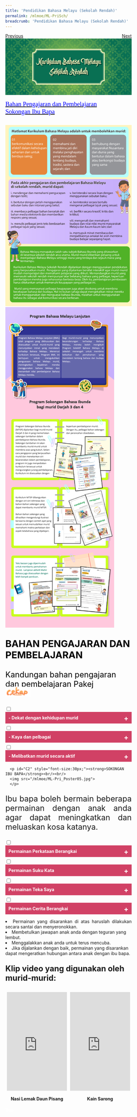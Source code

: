 ```yaml
---
title: 'Pendidikan Bahasa Melayu (Sekolah Rendah)'
permalink: /mlmoe/ML-PriSch/
breadcrumb: 'Pendidikan Bahasa Melayu (Sekolah Rendah)'
---
```

<html>
<body>
<style>
   * {
  box-sizing: border-box;
}

 .tab table {
   display: none;
}
.tab table:target {
  display: block;
}

.content table {
    width: 70%;
    font-family: arial, sans-serif;
     border-collapse: collapse;
}

td, th {
  border: 1px ;
  text-align: center;
  padding: 8px;
  font-size:20px;
}
table.center {
  margin-left:auto; 
  margin-right:auto;
}
.atab label {
    position: relative;
    display: block;
    background: #d14165;
    color: #fff;
    font-weight: 700;
    padding: 10px;
    cursor: pointer;
 }
  .atab label::after {
  content: "+";
  font-size: 22px;
  position: absolute;
  right: 10px;
  top: 7px;
  transition: all 0.4s;
}
 .atab input[type=checkbox]:checked + label::after,
.atab input[type=radio]:checked + label::after {
    content: 'x';
    right: 14px;
    top: 7px;
  //transform:rotate(-225deg);
   /* transform: rotate(90deg); */
}
.tab-content {
  overflow: hidden;
  display: none;
  width:100%; 
}
.atab{
  margin-bottom: 5px;
  width:100%;  
}
iframe{
border : 0;
width:100%;
}
 .column {
  float: left;
  width: 80%;
  padding: 5px;
}
 .row {
    display: flex;
    height: 5%;
}
  a.btn:hover, a.btn:active 
{background: lightgrey;
border-radius: 12px;}

.btn {
padding-top: 10px !important;
padding-right: 23px !important;
padding-bottom: 10px !important;
padding-left: 23px !important;
margin-left:25px;
}
</style>
<!-- Global site tag (gtag.js) - Google Ads: 726049306 -->
<script async src="https://www.googletagmanager.com/gtag/js?id=AW-726049306"></script>
<script>
  window.dataLayer = window.dataLayer || [];
  function gtag(){dataLayer.push(arguments);}
  gtag('js', new Date());

  gtag('config', 'AW-726049306');
</script>
<a href="/exhibits/pameran- bahasa- melayu-malay-language-exhibitions-b/moe-curriculum/" class="btn" style="float:left;">Previous</a>
   <a href="/mlmoe/ml-sec/"  class="btn" style="float:right;">Next</a><br/>
<img src="/images/ML-Pri-Header2.jpg">
<p>
 <a href="#C1" style="font-size:20px"><span style="color:blue;font-family:Calibri">Bahan Pengajaran dan Pembelajaran</span></a><br/>
 <a href="#C2" style="font-size:20px"><span style="color:blue;font-family:Calibri">Sokongan Ibu Bapa</span></a>
</p>
<br/>
  <img src="/mlmoe/ML-Pri_Poster01.jpg">
  <img src="/mlmoe/ML-Pri_Poster02.jpg" class="image">  <br/>
 
 <p id="C1" style="font-size:30px;color:black"><strong>BAHAN 
PENGAJARAN DAN PEMBELAJARAN
</strong></p>
  <p style="font-size:25px;color:black">Kandungan bahan pengajaran dan pembelajaran Pakej <img src="/mlmoe/cakap1.png" style="width:20%;margin-right: 14%;
    margin-top: -4%;">
</p>
  <div class="atab">
      <input id="tab-2" type="checkbox" name="tab">
  <label for="tab-2" class="lbML">- Dekat dengan kehidupan murid </label>
     <div class="tab-content">
       <img src="/mlmoe/ML-Pri_Poster03.jpg">  
       </div></div>
       <div class="atab">
      <input id="tab-3" type="checkbox" name="tab">
   <label for="tab-3" class="lbML">- Kaya dan pelbagai</label>
     <div class="tab-content">
       <img src="/mlmoe/ML-Pri_Poster04.jpg">  
       </div></div>
       <div class="atab">
      <input id="tab-4" type="checkbox" name="tab">
   <label for="tab-4" class="lbML">- Melibatkan murid secara aktif</label>
     <div class="tab-content">
        <center>
 <table style="width:100%;">
   <tr>
     <td style="width:33.33%;">
       <img src="/mlmoe/kids-activity-workbook.jpeg" style="border:3px solid black;" >
  </td>
     <td style="width:66.67%;">
    <img src="/mlmoe/ml-pri_kids-workbook-activities.png">
  </td>
   </tr></table></center>
       </div></div>

      <p id="C2" style="font-size:30px;"><strong>SOKONGAN IBU BAPA</strong><br/><br/>
      <img src="/mlmoe/ML-Pri_Poster05.jpg"> 
      </p>
<p style="font-size:25px;text-align:justify;"> Ibu bapa boleh bermain beberapa permainan dengan anak anda agar dapat meningkatkan dan meluaskan kosa katanya. </p>
<div class="atab">
      <input id="tab-6" type="checkbox" name="tab">
   <label for="tab-6" class="lbML">Permainan Perkataan Berangkai
 </label>
     <div class="tab-content">
<img src="/mlmoe/ML-Pri_ActivityPoster1.jpg">
   </div></div>   
   <div class="atab">
      <input id="tab-7" type="checkbox" name="tab">
   <label for="tab-7" class="lbML">Permainan Suku Kata 
</label>
     <div class="tab-content">
       <img src="/mlmoe/ML-Pri_ActivityPoster2.jpg">
</div></div>
<div class="atab">
      <input id="tab-8" type="checkbox" name="tab">
   <label for="tab-8" class="lbML">Permainan Teka Saya
 </label>
     <div class="tab-content">
       <img src="/mlmoe/ML-Pri_ActivityPoster3.jpg">
</div></div>

<div class="atab">
      <input id="tab-9" type="checkbox" name="tab">
   <label for="tab-9" class="lbML">Permainan Cerita Berangkai
 </label>
     <div class="tab-content">
       <img src="/mlmoe/ML-Pri_ActivityPoster4.jpg">
</div></div>
<p>
  <li style="text-align:justify;">Permainan yang disarankan di atas haruslah dilakukan secara santai dan menyeronokkan. </li>
  
  <li>Membetulkan jawapan anak anda dengan teguran yang 
   lembut. 

</li>
  
  <li>Menggalakkan anak anda untuk terus mencuba.    </li>

  <li>Jika dijalankan dengan baik, permainan yang disarankan dapat mengeratkan hubungan antara anak dengan ibu bapa.
</li>
</p>

  <p style="font-size:25px;font-weight:bold;">Klip video yang digunakan oleh murid-murid:</p>
 <center>
 <div class="row">
  <div class="column">
    <iframe width="560" height="315" src="https://www.youtube.com/embed/ebN-nsG1Oc4" frameborder="0" allow="accelerometer; autoplay; encrypted-media; gyroscope; picture-in-picture" allowfullscreen></iframe><br/>
    <p style="font-weight:bold;text-align:center;">Nasi Lemak Daun Pisang</p>
  </div>
  <div class="column">
    <iframe width="560" height="315" src="https://www.youtube.com/embed/31OI9oWggjg" frameborder="0" allow="accelerometer; autoplay; encrypted-media; gyroscope; picture-in-picture" allowfullscreen></iframe>
    <p style="font-weight:bold;text-align:center;">Kain Sarong</p>
  </div>
  </div></center>
  
<div class="btntop"><a href="#top" style="text-decoration:none;"><span style="color:white"><b>Top</b></span></a></div>
